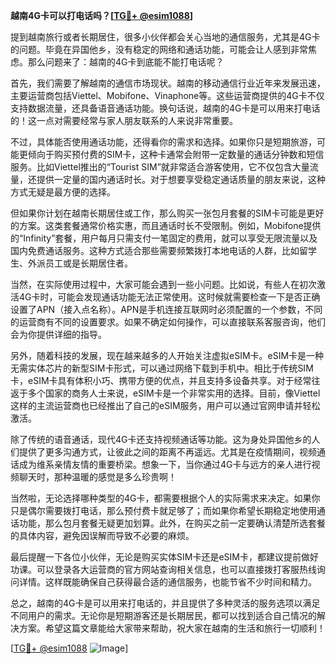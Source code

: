**越南4G卡可以打电话吗？[[TG💪+ @esim1088](https://t.me/s/esim1088)]**

提到越南旅行或者长期居住，很多小伙伴都会关心当地的通信服务，尤其是4G卡的问题。毕竟在异国他乡，没有稳定的网络和通话功能，可能会让人感到非常焦虑。那么问题来了：越南的4G卡到底能不能打电话呢？

首先，我们需要了解越南的通信市场现状。越南的移动通信行业近年来发展迅速，主要运营商包括Viettel、Mobifone、Vinaphone等。这些运营商提供的4G卡不仅支持数据流量，还具备语音通话功能。换句话说，越南的4G卡是可以用来打电话的！这一点对需要经常与家人朋友联系的人来说非常重要。

不过，具体能否使用通话功能，还得看你的需求和选择。如果你只是短期旅游，可能更倾向于购买预付费的SIM卡，这种卡通常会附带一定数量的通话分钟数和短信服务。比如Viettel推出的“Tourist SIM”就非常适合游客使用，它不仅包含大量流量，还提供一定量的国内通话时长。对于想要享受稳定通话质量的朋友来说，这种方式无疑是最方便的选择。

但如果你计划在越南长期居住或工作，那么购买一张包月套餐的SIM卡可能是更好的方案。这类套餐通常价格实惠，而且通话时长不受限制。例如，Mobifone提供的“Infinity”套餐，用户每月只需支付一笔固定的费用，就可以享受无限流量以及国内免费通话服务。这种方式适合那些需要频繁拨打本地电话的人群，比如留学生、外派员工或是长期居住者。

当然，在实际使用过程中，大家可能会遇到一些小问题。比如说，有些人在初次激活4G卡时，可能会发现通话功能无法正常使用。这时候就需要检查一下是否正确设置了APN（接入点名称）。APN是手机连接互联网时必须配置的一个参数，不同的运营商有不同的设置要求。如果不确定如何操作，可以直接联系客服咨询，他们会为你提供详细的指导。

另外，随着科技的发展，现在越来越多的人开始关注虚拟eSIM卡。eSIM卡是一种无需实体芯片的新型SIM卡形式，可以通过网络下载到手机中。相比于传统SIM卡，eSIM卡具有体积小巧、携带方便的优点，并且支持多设备共享。对于经常往返于多个国家的商务人士来说，eSIM卡是一个非常实用的选择。目前，像Viettel这样的主流运营商也已经推出了自己的eSIM服务，用户可以通过官网申请并轻松激活。

除了传统的语音通话，现代4G卡还支持视频通话等功能。这为身处异国他乡的人们提供了更多沟通方式，让彼此之间的距离不再遥远。尤其是在疫情期间，视频通话成为维系亲情友情的重要桥梁。想象一下，当你通过4G卡与远方的亲人进行视频聊天时，那种温暖的感觉是多么珍贵啊！

当然啦，无论选择哪种类型的4G卡，都需要根据个人的实际需求来决定。如果你只是偶尔需要拨打电话，那么预付费卡就足够了；而如果你希望长期稳定地使用通话功能，那么包月套餐无疑更加划算。此外，在购买之前一定要确认清楚所选套餐的具体内容，避免因误解而导致不必要的麻烦。

最后提醒一下各位小伙伴，无论是购买实体SIM卡还是eSIM卡，都建议提前做好功课。可以登录各大运营商的官方网站查询相关信息，也可以直接拨打客服热线询问详情。这样既能确保自己获得最合适的通信服务，也能节省不少时间和精力。

总之，越南的4G卡是可以用来打电话的，并且提供了多种灵活的服务选项以满足不同用户的需求。无论你是短期游客还是长期居民，都可以找到适合自己情况的解决方案。希望这篇文章能给大家带来帮助，祝大家在越南的生活和旅行一切顺利！

[[TG💪+ @esim1088](https://t.me/s/esim1088) ![Image](https://i.postimg.cc/4NQfJmqS/Snipaste-2025-05-13-00-14-12.png)]